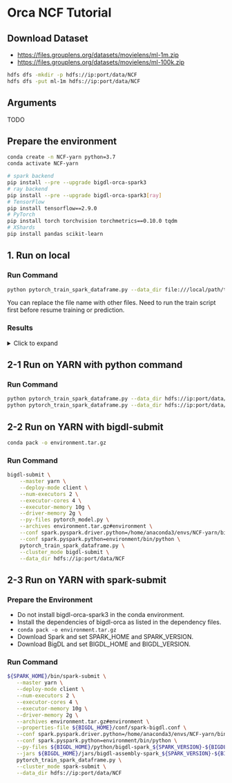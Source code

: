 # Orca NCF Tutorial

## Download Dataset
- https://files.grouplens.org/datasets/movielens/ml-1m.zip
- https://files.grouplens.org/datasets/movielens/ml-100k.zip

```bash
hdfs dfs -mkdir -p hdfs://ip:port/data/NCF
hdfs dfs -put ml-1m hdfs://ip:port/data/NCF
```

## Arguments
TODO

## Prepare the environment
```bash
conda create -n NCF-yarn python=3.7
conda activate NCF-yarn

# spark backend
pip install --pre --upgrade bigdl-orca-spark3
# ray backend
pip install --pre --upgrade bigdl-orca-spark3[ray]
# TensorFlow
pip install tensorflow==2.9.0
# PyTorch
pip install torch torchvision torchmetrics==0.10.0 tqdm
# XShards
pip install pandas scikit-learn
```

## 1. Run on local

### Run Command
```bash
python pytorch_train_spark_dataframe.py --data_dir file:///local/path/to/NCF/ml-1m
```
You can replace the file name with other files. Need to run the train script first before resume training or prediction.

### Results
<details>
<summary> Click to expand </summary>

```bash
Loading data...
Train results:
num_samples: 2882458
epoch: 1.0
batch_count: 282.0
train_loss: 0.3417230605540067
last_train_loss: 0.29314390341794283
val_accuracy: 0.874625027179718
val_precision: 0.7700153589248657
val_recall: 0.5436215400695801
val_loss: 0.2966938563155457
val_num_samples: 720335.0

num_samples: 2882458
epoch: 2.0
batch_count: 282.0
train_loss: 0.2704732511598162
last_train_loss: 0.26464769959350676
val_accuracy: 0.8847938776016235
val_precision: 0.7885202169418335
val_recall: 0.5895587801933289
val_loss: 0.2665152659829276
val_num_samples: 720335.0

Evaluation results:
num_samples: 720340
Accuracy: 0.8834050297737122
Precision: 0.7855872511863708
Recall: 0.5875657200813293
val_loss: 0.2684867502365162
```

</details>

## 2-1 Run on YARN with python command

### Run Command
```bash
python pytorch_train_spark_dataframe.py --data_dir hdfs://ip:port/data/NCF  --cluster_mode yarn-client
python pytorch_train_spark_dataframe.py --data_dir hdfs://ip:port/data/NCF  --cluster_mode yarn-cluster
```

## 2-2 Run on YARN with bigdl-submit
```bash
conda pack -o environment.tar.gz
```

### Run Command
```bash
bigdl-submit \
    --master yarn \
    --deploy-mode client \
    --num-executors 2 \
    --executor-cores 4 \
    --executor-memory 10g \
    --driver-memory 2g \
    --py-files pytorch_model.py \
    --archives environment.tar.gz#environment \
    --conf spark.pyspark.driver.python=/home/anaconda3/envs/NCF-yarn/bin/python \
    --conf spark.pyspark.python=environment/bin/python \
    pytorch_train_spark_dataframe.py \
    --cluster_mode bigdl-submit \
    --data_dir hdfs://ip:port/data/NCF
```

## 2-3 Run on YARN with spark-submit

### Prepare the Environment
- Do not install bigdl-orca-spark3 in the conda environment.
- Install the dependencies of bigdl-orca as listed in the dependency files.
- `conda pack -o environment.tar.gz`
- Download Spark and set SPARK_HOME and SPARK_VERSION.
- Download BigDL and set BIGDL_HOME and BIGDL_VERSION.

### Run Command
```bash
${SPARK_HOME}/bin/spark-submit \
   --master yarn \
   --deploy-mode client \
   --num-executors 2 \
   --executor-cores 4 \
   --executor-memory 10g \
   --driver-memory 2g \
   --archives environment.tar.gz#environment \
   --properties-file ${BIGDL_HOME}/conf/spark-bigdl.conf \
   --conf spark.pyspark.driver.python=/home/anaconda3/envs/NCF-yarn/bin/python \
   --conf spark.pyspark.python=environment/bin/python \
   --py-files ${BIGDL_HOME}/python/bigdl-spark_${SPARK_VERSION}-${BIGDL_VERSION}-python-api.zip,pytorch_model.py \
   --jars ${BIGDL_HOME}/jars/bigdl-assembly-spark_${SPARK_VERSION}-${BIGDL_VERSION}-jar-with-dependencies.jar \
   pytorch_train_spark_dataframe.py \
   --cluster_mode spark-submit \
   --data_dir hdfs://ip:port/data/NCF
```
